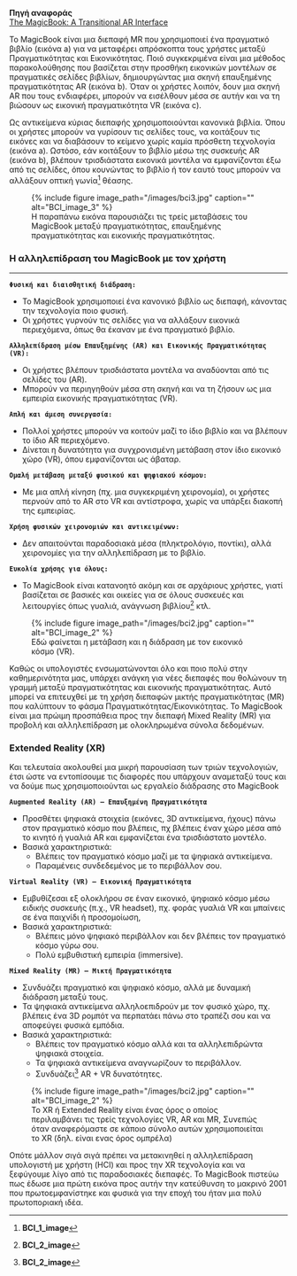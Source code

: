 **Πηγή αναφοράς**  
[The MagicBook: A Transitional AR Interface](https://www.hitl.washington.edu/people/tfurness/courses/inde543/READINGS-03/BILLINGHURST/MagicBook.pdf)

Το MagicBook είναι μια διεπαφή MR που χρησιμοποιεί ένα πραγματικό βιβλίο (εικόνα a) για να μεταφέρει απρόσκοπτα τους χρήστες μεταξύ Πραγματικότητας
και Εικονικότητας. Ποιό συγκεκριμένα είναι μια μέθοδος παρακολούθησης που βασίζεται στην προσθήκη εικονικών μοντέλων σε πραγματικές σελίδες
βιβλίων, δημιουργώντας μια σκηνή επαυξημένης πραγματικότητας AR (εικόνα b). Όταν οι χρήστες λοιπόν, δουν μια σκηνή AR που τους ενδιαφέρει, μπορούν να εισέλθουν
μέσα σε αυτήν και να τη βιώσουν ως εικονική πραγματικότητα VR (εικόνα c). 

Ως αντικείμενα κύριας διεπαφής χρησιμοποιούνται κανονικά βιβλία. Όπου οι χρήστες μπορούν να γυρίσουν τις σελίδες τους, να κοιτάξουν τις εικόνες και να διαβάσουν το κείμενο χωρίς καμία πρόσθετη τεχνολογία (εικόνα a). Ωστόσο, εάν κοιτάξουν το βιβλίο μέσω της συσκευής AR (εικόνα b), βλέπουν τρισδιάστατα εικονικά μοντέλα να εμφανίζονται έξω από τις σελίδες, όπου κουνώντας το βιβλίο ή τον εαυτό τους μπορούν να αλλάξουν οπτική γωνία[^1] θέασης.
<figure id="fig:BCI3">
{% include figure image_path="/images/bci3.jpg" caption="" alt="BCI_image_3" %}
<figcaption>
Η παραπάνω εικόνα παρουσιάζει τις τρείς μεταβάσεις του MagicBook μεταξύ πραγματικότητας, επαυξημένης πραγματικότητας και εικονικής πραγματικότητας. 
</figcaption>
</figure>   

### Η αλληλεπίδραση του MagicBook με τον χρήστη
***

**`Φυσική και διαισθητική διάδραση:`**  
 - Το MagicBook χρησιμοποιεί ένα κανονικό βιβλίο ως διεπαφή, κάνοντας την τεχνολογία ποιο φυσική.  
 - Οι χρήστες γυρνούν τις σελίδες για να αλλάξουν εικονικά περιεχόμενα, όπως θα έκαναν με ένα πραγματικό βιβλίο.
    
**`Αλληλεπίδραση μέσω Επαυξημένης (AR) και Εικονικής Πραγματικότητας (VR):`**  
- Οι χρήστες βλέπουν τρισδιάστατα μοντέλα να αναδύονται από τις σελίδες του (AR).  
- Μπορούν να περιηγηθούν μέσα στη σκηνή και να τη ζήσουν ως μια εμπειρία εικονικής πραγματικότητας (VR).
    
**`Απλή και άμεση συνεργασία:`**  
- Πολλοί χρήστες μπορούν να κοιτούν μαζί το ίδιο βιβλίο και να βλέπουν το ίδιο AR περιεχόμενο.  
- Δίνεται η δυνατότητα για συγχρονισμένη μετάβαση στον ίδιο εικονικό χώρο (VR), όπου εμφανίζονται ως άβαταρ.
    
**`Ομαλή μετάβαση μεταξύ φυσικού και ψηφιακού κόσμου:`**  
- Με μια απλή κίνηση (πχ. μια συγκεκριμένη χειρονομία), οι χρήστες περνούν από το AR στο VR και αντίστροφα, χωρίς να υπάρξει διακοπή της εμπειρίας.
    
**`Χρήση φυσικών χειρονομιών και αντικειμένων:`**  
- Δεν απαιτούνται παραδοσιακά μέσα (πληκτρολόγιο, ποντίκι), αλλά χειρονομίες για την αλληλεπίδραση με το βιβλίο.
    
**`Ευκολία χρήσης για όλους:`**  
- Το MagicBook είναι κατανοητό ακόμη και σε αρχάριους χρήστες, γιατί βασίζεται σε βασικές και οικείες για σε όλους συσκευές και λειτουργίες όπως γυαλιά, ανάγνωση βιβλίου[^2] κτλ.
<figure id="fig:BCI2">
{% include figure image_path="/images/bci2.jpg" caption="" alt="BCI_image_2" %}
<figcaption>
Εδώ φαίνεται η μετάβαση και η διάδραση με τον εικονικό κόσμο (VR).
</figcaption>
</figure>

Καθώς οι υπολογιστές ενσωματώνονται όλο και ποιο πολύ στην καθημερινότητα μας, υπάρχει ανάγκη για νέες διεπαφές που θολώνουν τη γραμμή μεταξύ πραγματικότητας και εικονικής πραγματικότητας. Αυτό μπορεί να επιτευχθεί με τη χρήση διεπαφών μικτής πραγματικότητας (MR) που καλύπτουν το φάσμα Πραγματικότητας/Εικονικότητας. Το MagicBook είναι μια πρώιμη προσπάθεια προς την διεπαφή Mixed Reality (MR) για προβολή και αλληλεπίδραση με ολοκληρωμένα σύνολα δεδομένων. 

### Extended Reality (XR)
Και τελευταία ακολουθεί μια μικρή παρουσίαση των τριών τεχνολογιών, έτσι ώστε να εντοπίσουμε τις διαφορές που υπάρχουν αναμεταξύ τους και να δούμε πως χρησιμοποιούνται ως εργαλείο διάδρασης στο MagicBook

**`Augmented Reality (AR) — Επαυξημένη Πραγματικότητα`**
- Προσθέτει ψηφιακά στοιχεία (εικόνες, 3D αντικείμενα, ήχους) πάνω στον πραγματικό κόσμο που βλέπεις, πχ βλέπεις έναν χώρο μέσα από το κινητό ή γυαλιά AR και εμφανίζεται ένα τρισδιάστατο μοντέλο.
- Βασικά χαρακτηριστικά: 
   - Βλέπεις τον πραγματικό κόσμο μαζί με τα ψηφιακά αντικείμενα.  
    - Παραμένεις συνδεδεμένος με το περιβάλλον σου.  

**`Virtual Reality (VR) — Εικονική Πραγματικότητα`**
  - Εμβυθίζεσαι εξ ολοκλήρου σε έναν εικονικό, ψηφιακό κόσμο μέσω ειδικής συσκευής (π.χ., VR headset), πχ. φοράς γυαλιά VR και μπαίνεις σε ένα παιχνίδι ή προσομοίωση, 
-   Βασικά χαρακτηριστικά: 
     - Βλέπεις μόνο ψηφιακό περιβάλλον και δεν βλέπεις τον πραγματικό κόσμο γύρω σου.  
    - Πολύ εμβυθιστική εμπειρία (immersive).
   
**`Mixed Reality (MR) — Μικτή Πραγματικότητα`**
   - Συνδυάζει πραγματικό και ψηφιακό κόσμο, αλλά με δυναμική διάδραση μεταξύ τους.  
   - Τα ψηφιακά αντικείμενα αλληλοεπιδρούν με τον φυσικό χώρο, πχ. βλέπεις ένα 3D ρομπότ να περπατάει πάνω στο τραπέζι σου και να αποφεύγει φυσικά εμπόδια.
-   Βασικά χαρακτηριστικά: 
    - Βλέπεις τον πραγματικό κόσμο αλλά και τα αλληλεπιδρώντα ψηφιακά στοιχεία.  
    - Τα ψηφιακά αντικείμενα αναγνωρίζουν το περιβάλλον.  
    - Συνδυάζει[^3] AR + VR δυνατότητες.
<figure id="fig:BCI2">
{% include figure image_path="/images/bci2.jpg" caption="" alt="BCI_image_2" %}
<figcaption>
Το XR ή Extended Reality είναι ένας όρος ο οποίος περιλαμβάνει τις τρείς τεχνολογίες VR, AR και MR, Συνεπώς όταν αναφερόμαστε σε κάποιο σύνολο αυτών χρησιμοποιείται το XR (δηλ. είναι ενας όρος ομπρέλα) 
</figcaption>
</figure>

Οπότε μάλλον σιγά σιγά πρέπει να μετακινηθεί η αλληλεπίδραση υπολογιστή με χρήστη (HCI) και προς την XR τεχνολογία και να ξεφύγουμε λίγο από τις παραδοσιακές διεπαφές.
Το MagicBook πιστεύω πως έδωσε μια πρώτη εικόνα προς αυτήν την κατεύθυνση το μακρινό 2001 που πρωτοεμφανίστηκε και φυσικά για την εποχή του ήταν μια πολύ πρωτοποριακή ιδέα.

[^1]: **BCI_1_image**
[^2]: **BCI_2_image**
[^3]: **BCI_2_image**
